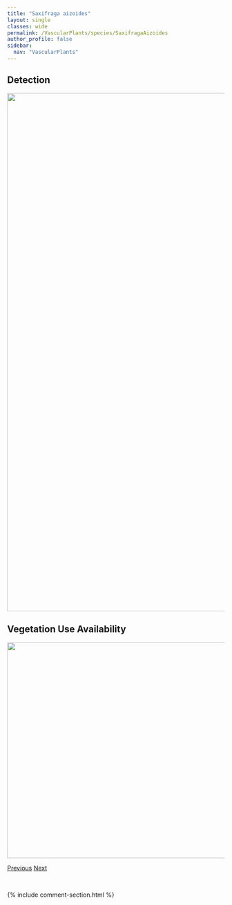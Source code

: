 ```yaml
---
title: "Saxifraga aizoides"
layout: single
classes: wide
permalink: /VascularPlants/species/SaxifragaAizoides
author_profile: false
sidebar:
  nav: "VascularPlants"
---
```


<h2>Detection</h2>

<a href="https://drive.google.com/uc?export=view&id=1XMavCjrokasoDwahe3W0jOmnRQ1ZArpv">
<img src="https://drive.google.com/uc?export=view&id=1XMavCjrokasoDwahe3W0jOmnRQ1ZArpv" height = "1200" width = "800">
</a>


<h2>Vegetation Use Availability</h2>

<a href="https://drive.google.com/uc?export=view&id=117aiwzYFTXzwyumGuiPhuzMATuNsctE6">
<img src="https://drive.google.com/uc?export=view&id=117aiwzYFTXzwyumGuiPhuzMATuNsctE6" height = "500" width = "1000">
</a>


<a href="/DevelopmentWebsite/VascularPlants/species/SaussureaNuda" class="pagination--pager" title="Saussurea nuda">Previous</a> <a href="/DevelopmentWebsite/VascularPlants/species/SaxifragaAustromontana" class="pagination--pager" title="Saxifraga austromontana">Next</a>

<p>&nbsp;</p>

{% include comment-section.html %}
